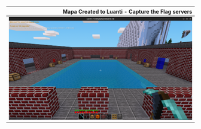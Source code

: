 | Mapa Created to Luanti - Capture the Flag servers |
| -------------:|
| ![300x256](https://raw.githubusercontent.com/andryeltj/luanti_map-CaptureTheFlag-clash_in_the_pool./main/pool2.png) |
